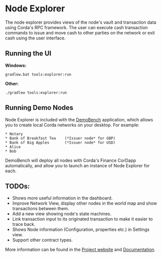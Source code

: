 # Node Explorer

The node explorer provides views of the node's vault and transaction data using Corda's RPC framework.
The user can execute cash transaction commands to issue and move cash to other parties on the network or exit cash using the user interface.

## Running the UI

**Windows:**

    gradlew.bat tools:explorer:run

**Other:**

    ./gradlew tools:explorer:run
    
## Running Demo Nodes

Node Explorer is included with the [DemoBench](https://docs.corda.net/demobench.html) application,
which allows you to create local Corda networks on your desktop. For example:

    * Notary
    * Bank of Breakfast Tea    (*Issuer node* for GBP)
    * Bank of Big Apples       (*Issuer node* for USD)
    * Alice
    * Bob

DemoBench will deploy all nodes with Corda's Finance CorDapp automatically, and allow you to launch an
instance of Node Explorer for each.

## TODOs:
- Shows more useful information in the dashboard.
- Improve Network View, display other nodes in the world map and show transactions between them.
- Add a new view showing node's state machines.
- Link transaction input to its originated transaction to make it easier to trace back.
- Shows Node information (Configuration, properties etc.) in Settings view. 
- Support other contract types.


More information can be found in the [Project website](https://corda.net) and [Documentation](https://docs.corda.net).
